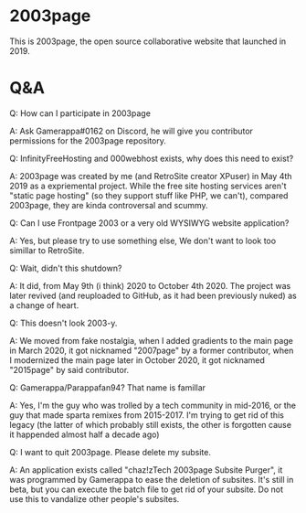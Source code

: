 # 2003page
This is 2003page, the open source collaborative website that launched in 2019.

# Q&A

Q: How can I participate in 2003page

A: Ask Gamerappa#0162 on Discord, he will give you contributor permissions for the 2003page repository.

Q: InfinityFreeHosting and 000webhost exists, why does this need to exist?

A: 2003page was created by me (and RetroSite creator XPuser) in May 4th 2019 as a expriemental project. While the free site hosting services aren't "static page hosting" (so they support stuff like PHP, we can't), compared 2003page, they are kinda controversal and scummy.

Q: Can I use Frontpage 2003 or a very old WYSIWYG website application?

A: Yes, but please try to use something else, We don't want to look too simillar to RetroSite.

Q: Wait, didn't this shutdown?

A: It did, from May 9th (i think) 2020 to October 4th 2020. The project was later revived (and reuploaded to GitHub, as it had been previously nuked) as a change of heart.

Q: This doesn't look 2003-y.

A: We moved from fake nostalgia, when I added gradients to the main page in March 2020, it got nicknamed "2007page" by a former contributor, when I modernized the main page later in October 2020, it got nicknamed "2015page" by said contributor.

Q: Gamerappa/Parappafan94? That name is famillar

A: Yes, I'm the guy who was trolled by a tech community in mid-2016, or the guy that made sparta remixes from 2015-2017. I'm trying to get rid of this legacy (the latter of which probably still exists, the other is forgotten cause it happended almost half a decade ago)

Q: I want to quit 2003page. Please delete my subsite.

A: An application exists called "chaz!zTech 2003page Subsite Purger", it was programmed by Gamerappa to ease the deletion of subsites. It's still in beta, but you can execute the batch file to get rid of your subsite. Do not use this to vandalize other people's subsites.
